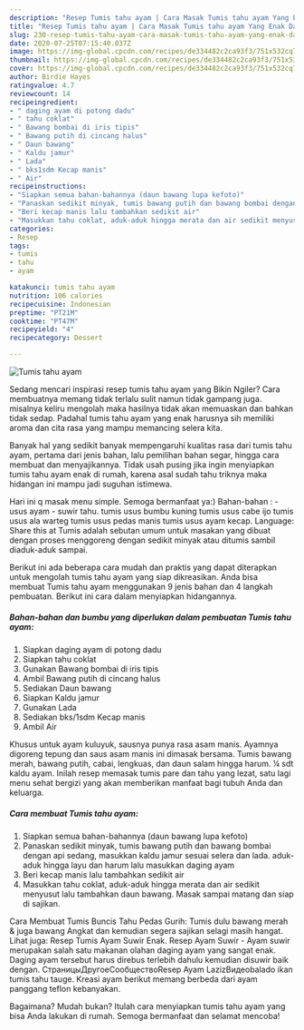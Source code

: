 ```yaml
---
description: "Resep Tumis tahu ayam | Cara Masak Tumis tahu ayam Yang Enak Dan Mudah"
title: "Resep Tumis tahu ayam | Cara Masak Tumis tahu ayam Yang Enak Dan Mudah"
slug: 230-resep-tumis-tahu-ayam-cara-masak-tumis-tahu-ayam-yang-enak-dan-mudah
date: 2020-07-25T07:15:40.037Z
image: https://img-global.cpcdn.com/recipes/de334482c2ca93f3/751x532cq70/tumis-tahu-ayam-foto-resep-utama.jpg
thumbnail: https://img-global.cpcdn.com/recipes/de334482c2ca93f3/751x532cq70/tumis-tahu-ayam-foto-resep-utama.jpg
cover: https://img-global.cpcdn.com/recipes/de334482c2ca93f3/751x532cq70/tumis-tahu-ayam-foto-resep-utama.jpg
author: Birdie Hayes
ratingvalue: 4.7
reviewcount: 14
recipeingredient:
- " daging ayam di potong dadu"
- " tahu coklat"
- " Bawang bombai di iris tipis"
- " Bawang putih di cincang halus"
- " Daun bawang"
- " Kaldu jamur"
- " Lada"
- " bks1sdm Kecap manis"
- " Air"
recipeinstructions:
- "Siapkan semua bahan-bahannya (daun bawang lupa kefoto)"
- "Panaskan sedikit minyak, tumis bawang putih dan bawang bombai dengan api sedang, masukkan kaldu jamur sesuai selera dan lada. aduk-aduk hingga layu dan harum lalu masukkan daging ayam"
- "Beri kecap manis lalu tambahkan sedikit air"
- "Masukkan tahu coklat, aduk-aduk hingga merata dan air sedikit menyusut lalu tambahkan daun bawang. Masak sampai matang dan siap di sajikan."
categories:
- Resep
tags:
- tumis
- tahu
- ayam

katakunci: tumis tahu ayam 
nutrition: 106 calories
recipecuisine: Indonesian
preptime: "PT21M"
cooktime: "PT47M"
recipeyield: "4"
recipecategory: Dessert

---
```



![Tumis tahu ayam](https://img-global.cpcdn.com/recipes/de334482c2ca93f3/751x532cq70/tumis-tahu-ayam-foto-resep-utama.jpg)

Sedang mencari inspirasi resep tumis tahu ayam yang Bikin Ngiler? Cara membuatnya memang tidak terlalu sulit namun tidak gampang juga. misalnya keliru mengolah maka hasilnya tidak akan memuaskan dan bahkan tidak sedap. Padahal tumis tahu ayam yang enak harusnya sih memiliki aroma dan cita rasa yang mampu memancing selera kita.

Banyak hal yang sedikit banyak mempengaruhi kualitas rasa dari tumis tahu ayam, pertama dari jenis bahan, lalu pemilihan bahan segar, hingga cara membuat dan menyajikannya. Tidak usah pusing jika ingin menyiapkan tumis tahu ayam enak di rumah, karena asal sudah tahu triknya maka hidangan ini mampu jadi suguhan istimewa.

Hari ini q masak menu simple. Semoga bermanfaat ya:) Bahan-bahan : - usus ayam - suwir tahu. tumis usus bumbu kuning tumis usus cabe ijo tumis usus ala warteg tumis usus pedas manis tumis usus ayam kecap. Language: Share this at Tumis adalah sebutan umum untuk masakan yang dibuat dengan proses menggoreng dengan sedikit minyak atau ditumis sambil diaduk-aduk sampai.


Berikut ini ada beberapa cara mudah dan praktis yang dapat diterapkan untuk mengolah tumis tahu ayam yang siap dikreasikan. Anda bisa membuat Tumis tahu ayam menggunakan 9 jenis bahan dan 4 langkah pembuatan. Berikut ini cara dalam menyiapkan hidangannya.

<!--inarticleads1-->

##### Bahan-bahan dan bumbu yang diperlukan dalam pembuatan Tumis tahu ayam:

1. Siapkan  daging ayam di potong dadu
1. Siapkan  tahu coklat
1. Gunakan  Bawang bombai di iris tipis
1. Ambil  Bawang putih di cincang halus
1. Sediakan  Daun bawang
1. Siapkan  Kaldu jamur
1. Gunakan  Lada
1. Sediakan  bks/1sdm Kecap manis
1. Ambil  Air


Khusus untuk ayam kuluyuk, sausnya punya rasa asam manis. Ayamnya digoreng tepung dan saus asam manis ini dimasak bersama. Tumis bawang merah, bawang putih, cabai, lengkuas, dan daun salam hingga harum. ¼ sdt kaldu ayam. Inilah resep memasak tumis pare dan tahu yang lezat, satu lagi menu sehat bergizi yang akan memberikan manfaat bagi tubuh Anda dan keluarga. 

<!--inarticleads2-->

##### Cara membuat Tumis tahu ayam:

1. Siapkan semua bahan-bahannya (daun bawang lupa kefoto)
1. Panaskan sedikit minyak, tumis bawang putih dan bawang bombai dengan api sedang, masukkan kaldu jamur sesuai selera dan lada. aduk-aduk hingga layu dan harum lalu masukkan daging ayam
1. Beri kecap manis lalu tambahkan sedikit air
1. Masukkan tahu coklat, aduk-aduk hingga merata dan air sedikit menyusut lalu tambahkan daun bawang. Masak sampai matang dan siap di sajikan.


Cara Membuat Tumis Buncis Tahu Pedas Gurih: Tumis dulu bawang merah &amp; juga bawang Angkat dan kemudian segera sajikan selagi masih hangat. Lihat juga: Resep Tumis Ayam Suwir Enak. Resep Ayam Suwir - Ayam suwir merupakan salah satu makanan olahan daging ayam yang sangat enak. Daging ayam tersebut harus direbus terlebih dahulu kemudian disuwir baik dengan. СтраницыДругоеСообществоResep Ayam LazizВидеоbalado ikan tumis tahu tauge. Kreasi ayam berikut memang berbeda dari ayam panggang teflon kebanyakan. 

Bagaimana? Mudah bukan? Itulah cara menyiapkan tumis tahu ayam yang bisa Anda lakukan di rumah. Semoga bermanfaat dan selamat mencoba!
